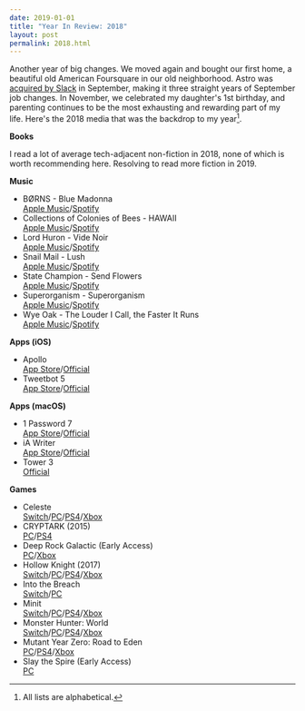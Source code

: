 ```yaml
---
date: 2019-01-01
title: "Year In Review: 2018"
layout: post
permalink: 2018.html
---
```

Another year of big changes. We moved again and bought our first home, a beautiful old American Foursquare in our old neighborhood. Astro was [acquired by Slack](https://slackhq.com/slack-acquires-astro-to-help-email-and-channels-work-together) in September, making it three straight years of September job changes. In November, we celebrated my daughter's 1st birthday, and parenting continues to be the most exhausting and rewarding part of my life. Here's the 2018 media that was the backdrop to my year[^1].

**Books**

I read a lot of average tech-adjacent non-fiction in 2018, none of which is worth recommending here. Resolving to read more fiction in 2019.

**Music**

- BØRNS - Blue Madonna<br/>
[Apple Music](https://geo.itunes.apple.com/us/album/blue-madonna/1325979828?uo=4&app=music&ls=1&at=1000lHKX)/[Spotify](https://open.spotify.com/album/0mzh0tCNFhxE2mSWxB4ufh)
- Collections of Colonies of Bees - HAWAII<br/>
[Apple Music](https://geo.itunes.apple.com/us/album/hawaii/1378431355?uo=4&app=music&ls=1&at=1000lHKX)/[Spotify](https://open.spotify.com/album/0besAHLkAl2fwh0vxbGiMt)
- Lord Huron - Vide Noir<br/>
[Apple Music](https://geo.itunes.apple.com/us/album/vide-noir/1347071135?uo=4&app=music&ls=1&at=1000lHKX)/[Spotify](https://open.spotify.com/album/2oiJM8vFGpxrtGtFfJWhJv)
- Snail Mail - Lush<br/>
[Apple Music](https://geo.itunes.apple.com/gb/album/lush/1355422978?uo=4&app=music&ls=1&at=1000lHKX)/[Spotify](https://open.spotify.com/album/2e48GqjEwCi87gQJanb1bf)
- State Champion - Send Flowers<br/>
[Apple Music](https://geo.itunes.apple.com/us/album/send-flowers/1437038661?uo=4&app=music&ls=1&at=1000lHKX)/[Spotify](https://open.spotify.com/album/0qsG2mcyg885Cm6ucW1AY7)
- Superorganism - Superorganism<br/>
[Apple Music](https://geo.itunes.apple.com/us/album/superorganism/1316670136?uo=4&app=music&ls=1&at=1000lHKX)/[Spotify](https://open.spotify.com/album/15TFB6uLZlb3gnCysRrLix)
- Wye Oak - The Louder I Call, the Faster It Runs<br/>
[Apple Music](https://geo.itunes.apple.com/us/album/the-louder-i-call-the-faster-it-runs/1334754325?uo=4&app=music&ls=1&at=1000lHKX)/[Spotify](https://open.spotify.com/album/3lSHd2sapKzXk7XkDac2zg)


**Apps (iOS)**

- Apollo<br/>
[App Store](https://itunes.apple.com/app/id979274575)/[Official](https://apolloapp.io)
- Tweetbot 5<br/>
[App Store](https://itunes.apple.com/us/app/tweetbot-5-for-twitter/id1018355599?ls=1&mt=8&at=11l4Hu)/[Official](https://tapbots.com/tweetbot/)

**Apps (macOS)**

- 1 Password 7<br/>
[App Store](https://itunes.apple.com/us/app/1password-7-password-manager/id1333542190?mt=12)/[Official](https://1password.com)
- iA Writer<br/>
[App Store](https://itunes.apple.com/us/app/ia-writer/id775737590?mt=12)/[Official](https://ia.net/writer)
- Tower 3<br/>
[Official](https://www.git-tower.com/mac)

**Games**

- Celeste<br/>
[Switch](https://www.nintendo.com/games/detail/celeste-switch)/[PC](http://store.steampowered.com/app/504230/Celeste/)/[PS4](https://www.playstation.com/en-ca/games/celeste-ps4/)/[Xbox](https://www.microsoft.com/en-ca/store/p/celeste/bwmql2rpwbhb)
- CRYPTARK (2015)<br/>
[PC](https://store.steampowered.com/app/344740/CRYPTARK/)/[PS4](https://www.playstation.com/en-us/games/cryptark-ps4/)
- Deep Rock Galactic (Early Access)<br/>
[PC](http://store.steampowered.com/app/548430/Deep_Rock_Galactic/)/[Xbox](https://www.xbox.com/en-US/games/deep-rock-galactic)
- Hollow Knight (2017)<br/>
[Switch](https://www.nintendo.com/games/detail/hollow-knight-switch)/[PC](https://store.steampowered.com/app/367520/Hollow_Knight/)/[PS4](https://store.playstation.com/en-us/product/UP1822-CUSA13632_00-HOLLOWKNIGHT18US)/[Xbox](https://www.microsoft.com/en-us/p/hollow-knight-voidheart-edition/9mw9469v91lm)
- Into the Breach<br/>
[Switch](https://www.nintendo.com/games/detail/into-the-breach-switch)/[PC](https://store.steampowered.com/app/590380/Into_the_Breach/)
- Minit<br/>
[Switch](https://www.nintendo.com/games/detail/minit-switch)/[PC](https://store.steampowered.com/app/609490/Minit/)/[PS4](https://www.playstation.com/en-us/games/minit-ps4/)/[Xbox](https://www.microsoft.com/en-us/p/minit/c120v2wgrmch)
- Monster Hunter: World<br/>
[Switch]()/[PC](https://store.steampowered.com/app/582010/MONSTER_HUNTER_WORLD/)/[PS4](https://www.playstation.com/en-us/games/monster-hunter-world-ps4/)/[Xbox](https://www.xbox.com/en-US/games/monster-hunter-world)
- Mutant Year Zero: Road to Eden<br/>
[PC](https://store.steampowered.com/app/760060/Mutant_Year_Zero_Road_to_Eden/)/[PS4](https://store.playstation.com/en-us/product/UP1850-CUSA12680_00-NAMUTANTYEARZERO)/[Xbox](https://www.microsoft.com/en-us/p/mutant-year-zero-road-to-eden/9nmp9b9kmklf)
- Slay the Spire (Early Access)<br/>
[PC](https://store.steampowered.com/app/646570/Slay_the_Spire/)

[^1]: All lists are alphabetical.
